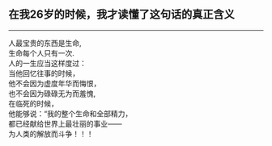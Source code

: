 <h2>在我26岁的时候，我才读懂了这句话的真正含义</h2>
<hr>

人最宝贵的东西是生命,<br>
生命每个人只有一次. <br>
人的一生应当这样度过：<br>
当他回忆往事的时候，<br>
他不会因为虚度年华而悔恨，<br>
也不会因为碌碌无为而羞愧,<br>
在临死的时候，<br>
他能够说：“我的整个生命和全部精力，<br>
都已经献给世界上最壮丽的事业——<br>
为人类的解放而斗争！！！
